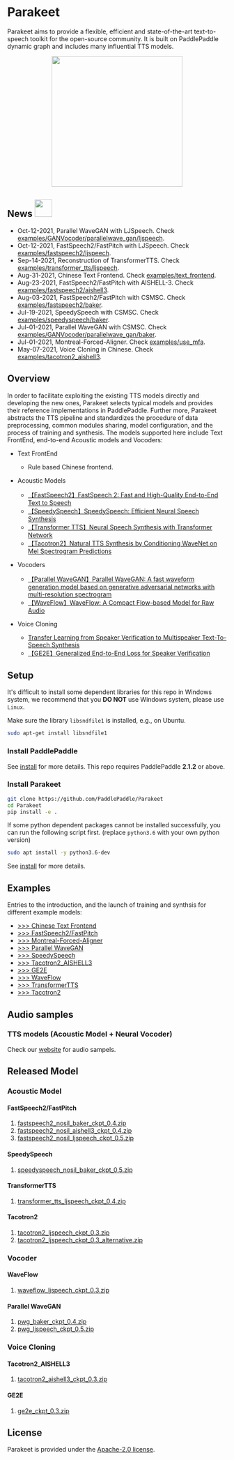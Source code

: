 # Parakeet
Parakeet aims to provide a flexible, efficient and state-of-the-art text-to-speech toolkit for the open-source community. It is built on PaddlePaddle dynamic graph and includes many influential TTS models.  

<div align="center">
  <img src="docs/images/logo.png" width=300 /> <br>
</div>

## News  <img src="./docs/images/news_icon.png" width="40"/>

- Oct-12-2021, Parallel WaveGAN with LJSpeech. Check [examples/GANVocoder/parallelwave_gan/ljspeech](./examples/GANVocoder/parallelwave_gan/ljspeech).
- Oct-12-2021, FastSpeech2/FastPitch with LJSpeech. Check [examples/fastspeech2/ljspeech](./examples/fastspeech2/ljspeech).
- Sep-14-2021, Reconstruction of TransformerTTS. Check [examples/transformer_tts/ljspeech](./examples/transformer_tts/ljspeech).
- Aug-31-2021, Chinese Text Frontend. Check [examples/text_frontend](./examples/text_frontend).
- Aug-23-2021, FastSpeech2/FastPitch with AISHELL-3. Check [examples/fastspeech2/aishell3](./examples/fastspeech2/aishell3).
- Aug-03-2021, FastSpeech2/FastPitch with CSMSC. Check [examples/fastspeech2/baker](./examples/fastspeech2/baker).
- Jul-19-2021, SpeedySpeech with CSMSC. Check [examples/speedyspeech/baker](./examples/speedyspeech/baker).
- Jul-01-2021, Parallel WaveGAN with CSMSC. Check [examples/GANVocoder/parallelwave_gan/baker](./examples/GANVocoder/parallelwave_gan/baker).
- Jul-01-2021, Montreal-Forced-Aligner. Check  [examples/use_mfa](./examples/use_mfa).
- May-07-2021, Voice Cloning in Chinese. Check [examples/tacotron2_aishell3](./examples/tacotron2_aishell3).

## Overview

In order to facilitate exploiting the existing TTS models directly and developing the new ones, Parakeet selects typical models and provides their reference implementations in PaddlePaddle. Further more, Parakeet abstracts the TTS pipeline and standardizes the procedure of data preprocessing, common modules sharing, model configuration, and the process of training and synthesis. The models supported here include Text FrontEnd, end-to-end Acoustic models and Vocoders:

- Text FrontEnd
  - Rule based Chinese frontend.

- Acoustic Models
  - [【FastSpeech2】FastSpeech 2: Fast and High-Quality End-to-End Text to Speech](https://arxiv.org/abs/2006.04558)
  - [【SpeedySpeech】SpeedySpeech: Efficient Neural Speech Synthesis](https://arxiv.org/abs/2008.03802)
  - [【Transformer TTS】Neural Speech Synthesis with Transformer Network](https://arxiv.org/abs/1809.08895)
  - [【Tacotron2】Natural TTS Synthesis by Conditioning WaveNet on Mel Spectrogram Predictions](https://arxiv.org/abs/1712.05884)
- Vocoders
  - [【Parallel WaveGAN】Parallel WaveGAN: A fast waveform generation model based on generative adversarial networks with multi-resolution spectrogram](https://arxiv.org/abs/1910.11480)
  - [【WaveFlow】WaveFlow: A Compact Flow-based Model for Raw Audio](https://arxiv.org/abs/1912.01219)
- Voice Cloning
  - [Transfer Learning from Speaker Verification to Multispeaker Text-To-Speech Synthesis](https://arxiv.org/pdf/1806.04558v4.pdf)
  - [【GE2E】Generalized End-to-End Loss for Speaker Verification](https://arxiv.org/abs/1710.10467)

## Setup
It's difficult to install some dependent libraries for this repo in Windows system, we recommend that you **DO NOT** use Windows system, please use `Linux`.

Make sure the library `libsndfile1` is installed, e.g., on Ubuntu.

```bash
sudo apt-get install libsndfile1
```
### Install PaddlePaddle
See [install](https://www.paddlepaddle.org.cn/install/quick) for more details. This repo requires PaddlePaddle **2.1.2** or above.

### Install Parakeet

```bash
git clone https://github.com/PaddlePaddle/Parakeet
cd Parakeet
pip install -e .
```

If some python dependent packages cannot be installed successfully, you can run the following script first.
(replace `python3.6` with your own python version)
```bash
sudo apt install -y python3.6-dev
```

See [install](https://paddle-parakeet.readthedocs.io/en/latest/install.html) for more details.

## Examples
Entries to the introduction, and the launch of training and synthsis for different example models:

- [>>> Chinese Text Frontend](./examples/text_frontend)
- [>>> FastSpeech2/FastPitch](./examples/fastspeech2)
- [>>> Montreal-Forced-Aligner](./examples/use_mfa)
- [>>> Parallel WaveGAN](./examples/GANVocoder/parallelwave_gan)
- [>>> SpeedySpeech](./examples/speedyspeech)
- [>>> Tacotron2_AISHELL3](./examples/tacotron2_aishell3)
- [>>> GE2E](./examples/ge2e)
- [>>> WaveFlow](./examples/waveflow)
- [>>> TransformerTTS](./examples/transformer_tts)
- [>>> Tacotron2](./examples/tacotron2)

## Audio samples
### TTS models (Acoustic Model + Neural Vocoder)
Check our [website](https://paddleparakeet.readthedocs.io/en/latest/demo.html) for audio sampels.

## Released Model

### Acoustic Model

#### FastSpeech2/FastPitch
1. [fastspeech2_nosil_baker_ckpt_0.4.zip](https://paddlespeech.bj.bcebos.com/Parakeet/fastspeech2_nosil_baker_ckpt_0.4.zip)
2. [fastspeech2_nosil_aishell3_ckpt_0.4.zip](https://paddlespeech.bj.bcebos.com/Parakeet/fastspeech2_nosil_aishell3_ckpt_0.4.zip)
3. [fastspeech2_nosil_ljspeech_ckpt_0.5.zip](https://paddlespeech.bj.bcebos.com/Parakeet/fastspeech2_nosil_ljspeech_ckpt_0.5.zip)

#### SpeedySpeech
1. [speedyspeech_nosil_baker_ckpt_0.5.zip](https://paddlespeech.bj.bcebos.com/Parakeet/speedyspeech_nosil_baker_ckpt_0.5.zip)

#### TransformerTTS

1. [transformer_tts_ljspeech_ckpt_0.4.zip](https://paddlespeech.bj.bcebos.com/Parakeet/transformer_tts_ljspeech_ckpt_0.4.zip)

#### Tacotron2

1. [tacotron2_ljspeech_ckpt_0.3.zip](https://paddlespeech.bj.bcebos.com/Parakeet/tacotron2_ljspeech_ckpt_0.3.zip)
2. [tacotron2_ljspeech_ckpt_0.3_alternative.zip](https://paddlespeech.bj.bcebos.com/Parakeet/tacotron2_ljspeech_ckpt_0.3_alternative.zip)

### Vocoder

#### WaveFlow

1. [waveflow_ljspeech_ckpt_0.3.zip](https://paddlespeech.bj.bcebos.com/Parakeet/waveflow_ljspeech_ckpt_0.3.zip)

#### Parallel WaveGAN

1. [pwg_baker_ckpt_0.4.zip](https://paddlespeech.bj.bcebos.com/Parakeet/pwg_baker_ckpt_0.4.zip)
2. [pwg_ljspeech_ckpt_0.5.zip](https://paddlespeech.bj.bcebos.com/Parakeet/pwg_ljspeech_ckpt_0.5.zip)

### Voice Cloning

#### Tacotron2_AISHELL3

1. [tacotron2_aishell3_ckpt_0.3.zip](https://paddlespeech.bj.bcebos.com/Parakeet/tacotron2_aishell3_ckpt_0.3.zip)

#### GE2E

1. [ge2e_ckpt_0.3.zip](https://paddlespeech.bj.bcebos.com/Parakeet/ge2e_ckpt_0.3.zip)

## License

Parakeet is provided under the [Apache-2.0 license](LICENSE).
